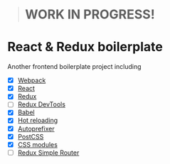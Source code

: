 > # WORK IN PROGRESS!

# React & Redux boilerplate

Another frontend boilerplate project including

- [x] [Webpack](https://webpack.github.io)
- [x] [React](https://facebook.github.io/react/)
- [x] [Redux](https://github.com/rackt/redux)
- [ ] [Redux DevTools](https://github.com/gaearon/redux-devtools)
- [x] [Babel](https://babeljs.io/)
- [x] [Hot reloading](https://github.com/gaearon/babel-plugin-react-transform)
- [x] [Autoprefixer](https://github.com/postcss/autoprefixer)
- [x] [PostCSS](https://github.com/postcss/postcss)
- [x] [CSS modules](https://github.com/outpunk/postcss-modules)
- [ ] [Redux Simple Router](https://github.com/rackt/redux-simple-router)
